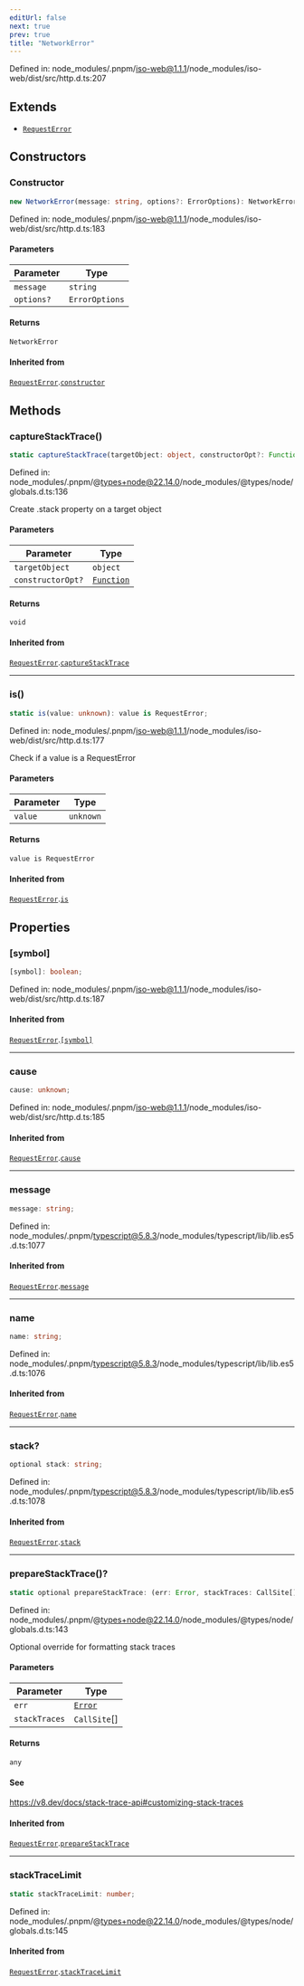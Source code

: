 ```yaml
---
editUrl: false
next: true
prev: true
title: "NetworkError"
---
```


Defined in: node\_modules/.pnpm/iso-web@1.1.1/node\_modules/iso-web/dist/src/http.d.ts:207

## Extends

- [`RequestError`](/api/iso-filecoin/rpc/classes/requesterror/)

## Constructors

### Constructor

```ts
new NetworkError(message: string, options?: ErrorOptions): NetworkError;
```

Defined in: node\_modules/.pnpm/iso-web@1.1.1/node\_modules/iso-web/dist/src/http.d.ts:183

#### Parameters

| Parameter | Type |
| ------ | ------ |
| `message` | `string` |
| `options?` | `ErrorOptions` |

#### Returns

`NetworkError`

#### Inherited from

[`RequestError`](/api/iso-filecoin/rpc/classes/requesterror/).[`constructor`](/api/iso-filecoin/rpc/classes/requesterror/#constructor)

## Methods

### captureStackTrace()

```ts
static captureStackTrace(targetObject: object, constructorOpt?: Function): void;
```

Defined in: node\_modules/.pnpm/@types+node@22.14.0/node\_modules/@types/node/globals.d.ts:136

Create .stack property on a target object

#### Parameters

| Parameter | Type |
| ------ | ------ |
| `targetObject` | `object` |
| `constructorOpt?` | [`Function`](https://developer.mozilla.org/docs/Web/JavaScript/Reference/Global_Objects/Function) |

#### Returns

`void`

#### Inherited from

[`RequestError`](/api/iso-filecoin/rpc/classes/requesterror/).[`captureStackTrace`](/api/iso-filecoin/rpc/classes/requesterror/#capturestacktrace)

***

### is()

```ts
static is(value: unknown): value is RequestError;
```

Defined in: node\_modules/.pnpm/iso-web@1.1.1/node\_modules/iso-web/dist/src/http.d.ts:177

Check if a value is a RequestError

#### Parameters

| Parameter | Type |
| ------ | ------ |
| `value` | `unknown` |

#### Returns

`value is RequestError`

#### Inherited from

[`RequestError`](/api/iso-filecoin/rpc/classes/requesterror/).[`is`](/api/iso-filecoin/rpc/classes/requesterror/#is)

## Properties

### \[symbol\]

```ts
[symbol]: boolean;
```

Defined in: node\_modules/.pnpm/iso-web@1.1.1/node\_modules/iso-web/dist/src/http.d.ts:187

#### Inherited from

[`RequestError`](/api/iso-filecoin/rpc/classes/requesterror/).[`[symbol]`](/api/iso-filecoin/rpc/classes/requesterror/#symbol)

***

### cause

```ts
cause: unknown;
```

Defined in: node\_modules/.pnpm/iso-web@1.1.1/node\_modules/iso-web/dist/src/http.d.ts:185

#### Inherited from

[`RequestError`](/api/iso-filecoin/rpc/classes/requesterror/).[`cause`](/api/iso-filecoin/rpc/classes/requesterror/#cause)

***

### message

```ts
message: string;
```

Defined in: node\_modules/.pnpm/typescript@5.8.3/node\_modules/typescript/lib/lib.es5.d.ts:1077

#### Inherited from

[`RequestError`](/api/iso-filecoin/rpc/classes/requesterror/).[`message`](/api/iso-filecoin/rpc/classes/requesterror/#message)

***

### name

```ts
name: string;
```

Defined in: node\_modules/.pnpm/typescript@5.8.3/node\_modules/typescript/lib/lib.es5.d.ts:1076

#### Inherited from

[`RequestError`](/api/iso-filecoin/rpc/classes/requesterror/).[`name`](/api/iso-filecoin/rpc/classes/requesterror/#name)

***

### stack?

```ts
optional stack: string;
```

Defined in: node\_modules/.pnpm/typescript@5.8.3/node\_modules/typescript/lib/lib.es5.d.ts:1078

#### Inherited from

[`RequestError`](/api/iso-filecoin/rpc/classes/requesterror/).[`stack`](/api/iso-filecoin/rpc/classes/requesterror/#stack)

***

### prepareStackTrace()?

```ts
static optional prepareStackTrace: (err: Error, stackTraces: CallSite[]) => any;
```

Defined in: node\_modules/.pnpm/@types+node@22.14.0/node\_modules/@types/node/globals.d.ts:143

Optional override for formatting stack traces

#### Parameters

| Parameter | Type |
| ------ | ------ |
| `err` | [`Error`](https://developer.mozilla.org/docs/Web/JavaScript/Reference/Global_Objects/Error) |
| `stackTraces` | `CallSite`[] |

#### Returns

`any`

#### See

https://v8.dev/docs/stack-trace-api#customizing-stack-traces

#### Inherited from

[`RequestError`](/api/iso-filecoin/rpc/classes/requesterror/).[`prepareStackTrace`](/api/iso-filecoin/rpc/classes/requesterror/#preparestacktrace)

***

### stackTraceLimit

```ts
static stackTraceLimit: number;
```

Defined in: node\_modules/.pnpm/@types+node@22.14.0/node\_modules/@types/node/globals.d.ts:145

#### Inherited from

[`RequestError`](/api/iso-filecoin/rpc/classes/requesterror/).[`stackTraceLimit`](/api/iso-filecoin/rpc/classes/requesterror/#stacktracelimit)
